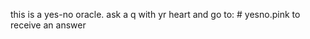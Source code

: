 this is a yes-no oracle. ask a q with yr heart and go to:
<a ref="yesno.pink"># yesno.pink</a>
to receive an answer
